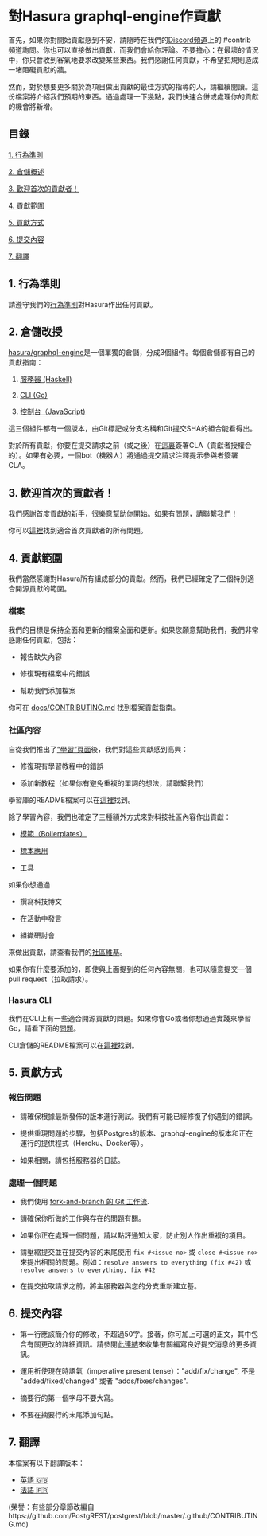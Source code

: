# 對Hasura graphql-engine作貢獻

首先，如果你對開始貢獻感到不安，請隨時在我們的[Discord頻道](https://discordapp.com/invite/hasura)上的 #contrib 頻道詢問。你也可以直接做出貢獻，而我們會給你評論。不要擔心：在最壞的情況中，你只會收到客氣地要求改變某些東西。我們感謝任何貢獻，不希望把規則造成一堵阻礙貢獻的牆。

然而，對於想要更多關於為項目做出貢獻的最佳方式的指導的人，請繼續閱讀。這份檔案將介紹我們預期的東西。通過處理一下幾點，我們快速合併或處理你的貢獻的機會將新增。

## 目錄

[1. 行為準則](#code-of-conduct)

[2. 倉儲概述](#overview)

[3. 歡迎首次的貢獻者！](#first-timers)

[4. 貢獻範圍](#areas)

[5. 貢獻方式](#ways)

[6. 提交內容](#commit-messages)

[7. 翻譯](#translations)

<a name="code-of-conduct"></a>

## 1. 行為準則

請遵守我們的[行為準則](../code-of-conduct.md)對Hasura作出任何貢獻。

<a name="overview"></a>

## 2. 倉儲改授

[hasura/graphql-engine](https://github.com/hasura/graphql-engine)是一個單獨的倉儲，分成3個組件。每個倉儲都有自己的貢獻指南：

1. [服務器 (Haskell)](../server/CONTRIBUTING.md)

2. [CLI (Go)](../cli/CONTRIBUTING.md)

3. [控制台（JavaScript)](../console/README.md#contributing-to-hasura-console)

這三個組件都有一個版本，由Git標記或分支名稱和Git提交SHA的組合能看得出。

對於所有貢獻，你要在提交請求之前（或之後）在[這裏](https://cla-assistant.io/hasura/graphql-engine)簽署CLA（貢獻者授權合約）。如果有必要，一個bot（機器人）將通過提交請求注釋提示參與者簽署CLA。

<a name="first-timers"></a>

## 3. 歡迎首次的貢獻者！

我們感謝首度貢獻的新手，很樂意幫助你開始。如果有問題，請聯繫我們！

你可以[這裡](https://github.com/hasura/graphql-engine/issues?q=is%3Aopen+is%3Aissue+label%3A%22good+first+issue%22)找到適合首次貢獻者的所有問題。

<a name="areas"></a>

## 4. 貢獻範圍

我們當然感謝對Hasura所有組成部分的貢獻。然而，我們已經確定了三個特別適合開源貢獻的範圍。

### 檔案

我們的目標是保持全面和更新的檔案全面和更新。如果您願意幫助我們，我們非常感謝任何貢獻，包括：

- 報告缺失內容

- 修復現有檔案中的錯誤

- 幫助我們添加檔案

你可在 [docs/CONTRIBUTING.md](../docs/CONTRIBUTING.md) 找到檔案貢獻指南。

### 社區內容

自從我們推出了[“學習”頁面](https://hasura.io/learn/)後，我們對這些貢獻感到高興：

- 修復現有學習教程中的錯誤

- 添加新教程（如果你有避免重複的單詞的想法，請聯繫我們）

學習庫的README檔案可以在[這裡](https://github.com/hasura/learn-graphql)找到。

除了學習內容，我們也確定了三種額外方式來對科技社區內容作出貢獻：

- [模範（Boilerplates）](https://github.com/hasura/graphql-engine/tree/master/community/boilerplates)

- [標本應用](https://github.com/hasura/graphql-engine/tree/master/community/sample-apps)

- [工具](community/tools)

如果你想通過

- 撰寫科技博文

- 在活動中發言

- 組織研討會

來做出貢獻，請查看我們的[社區維基](https://github.com/hasura/graphql-engine/wiki/Community-Wiki)。

如果你有什麼要添加的，即使與上面提到的任何內容無關，也可以隨意提交一個 pull request（拉取請求）。

### Hasura CLI

我們在CLI上有一些適合開源貢獻的問題。如果你會Go或者你想通過實踐來學習Go，請看下面的[問題](https://github.com/hasura/graphql-engine/issues?q=is%3Aopen+is%3Aissue+label%3Ac%2Fcli+label%3A%22help+wanted%22)。

CLI倉儲的README檔案可以在[這裡](https://github.com/hasura/graphql-engine/tree/master/cli)找到。

<a name="ways"></a>

## 5. 貢獻方式

### 報告問題

- 請確保根據最新發佈的版本進行測試。我們有可能已經修復了你遇到的錯誤。

- 提供重現問題的步驟，包括Postgres的版本、graphql-engine的版本和正在運行的提供程式（Heroku、Docker等）。

- 如果相關，請包括服務器的日誌。

### 處理一個問題

- 我們使用 [fork-and-branch 的 Git 工作流](https://blog.scottlowe.org/2015/01/27/using-fork-branch-git-workflow/).

- 請確保你所做的工作與存在的問題有關。

- 如果你正在處理一個問題，請以點評通知大家，防止別人作出重複的項目。

- 請壓縮提交並在提交內容的末尾使用 `fix #<issue-no>` 或 `close #<issue-no>` 來提出相關的問題。例如：`resolve answers to everything (fix #42)` 或 `resolve answers to everything, fix #42`

- 在提交拉取請求之前，將主服務器與您的分支重新建立基。

<a name="commit-messages"></a>

## 6. 提交內容

- 第一行應該簡介你的修改，不超過50字。接著，你可加上可選的正文，其中包含有關更改的詳細資訊。請參閱[此連結](https://github.com/erlang/otp/wiki/writing-good-commit-messages)來收集有關編寫良好提交消息的更多資訊。

- 運用祈使現在時語氣（imperative present tense）："add/fix/change", 不是 "added/fixed/changed" 或者 "adds/fixes/changes".

- 摘要行的第一個字母不要大寫。

- 不要在摘要行的末尾添加句點。

<a name="translations"></a>

## 7. 翻譯

本檔案有以下翻譯版本：

- [英語 🇬🇧](../CONTRIBUTING.md)
- [法語 🇫🇷](./CONTRIBUTING.french.md)

(榮譽：有些部分章節改編自https://github.com/PostgREST/postgrest/blob/master/.github/CONTRIBUTING.md)
